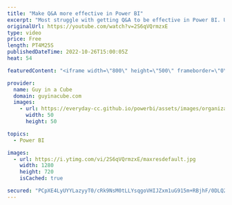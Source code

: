 ```yaml
---
title: "Make Q&A more effective in Power BI"
excerpt: "Most struggle with getting Q&A to be effective in Power BI. Usually this comes down to either model naming or synonyms. Patrick shows you how you can update these and also a nice feature to let you share them with others.  📢 Become a member: https://guyinacu.be/membership \r \r *******************"
originalUrl: https://youtube.com/watch?v=2S6qVQrmzxE
type: video
price: Free
length: PT4M25S
publishedDateTime: 2022-10-26T15:00:05Z
heat: 54

featuredContent: "<iframe width=\"800\" height=\"500\" frameborder=\"0\" src=\"https://www.youtube.com/embed/2S6qVQrmzxE\" allow=\"accelerometer; autoplay; encrypted-media; gyroscope; picture-in-picture\" allowfullscreen></iframe>"

provider:
  name: Guy in a Cube
  domain: guyinacube.com
  images:
    - url: https://everyday-cc.github.io/powerbi/assets/images/organizations/guyinacube.com-50x50.jpg
      width: 50
      height: 50

topics:
  - Power BI

images:
  - url: https://i.ytimg.com/vi/2S6qVQrmzxE/maxresdefault.jpg
    width: 1280
    height: 720
    isCached: true

secured: "PCpXE4LyUYYLazyyT0/cRk9NsM0tLLYsqgoVHIJZxm1uG915m+RBjhF/0DLQ2yFQ1JJZZIj6W2XtWvhjfUnZvOkaw7pAxQcSJ8HVurhLLbIt2xqEYq/+ynWGJBTNwO0h7/BZYYw2i/cmVCekjz84Vc2dSMYTGFcVP//XyS7EiBTsWYzoGRy9GGTr3ncq/Py57WpwJs3WxRea1pqrUVlukl+deYEREt5x05q4aQwYD7nm5poYNfdjkajxuV7nzevZ9Q6c2onrdAIKzFh37GuROSBVIBYCm9Mbee3+e65CV6he1TtWx+AXExKe+tDXE6YtwFUGkocq7jreWwNS0Qx/t32WJ3BYIC0DProR3XlZs+BxeSEDxoqNGDu457G3qnrm9PJSenX8XzFoZhFOSspWdKaQyQPYpjpyd7wrE3DL3oo=;P2EvhvK7ssx7Xbqhes3bYA=="
---
```


